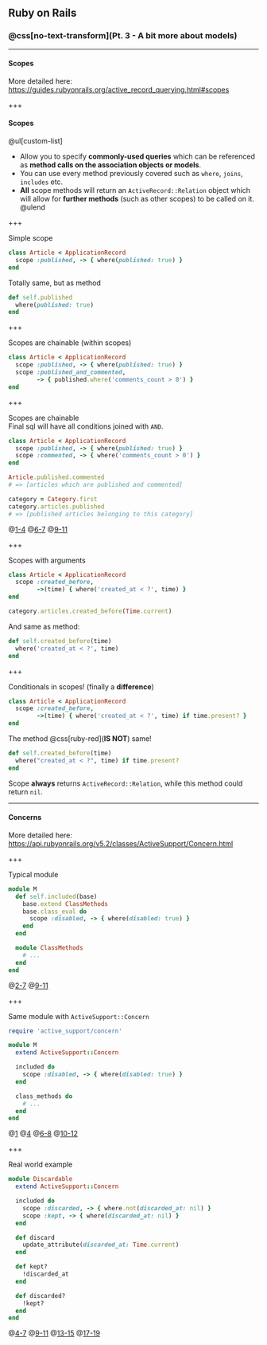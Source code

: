 ## Ruby on Rails
### @css[no-text-transform](Pt. 3 - A bit more about models)

<!--
sti
seeds -->

---

#### Scopes

More detailed here: <br>
https://guides.rubyonrails.org/active_record_querying.html#scopes

+++

#### Scopes

@ul[custom-list]
- Allow you to specify **commonly-used queries** which can be referenced as **method calls on the association objects or models**.
- You can use every method previously covered such as `where`, `joins`, `includes` etc.
- **All** scope methods will return an `ActiveRecord::Relation` object which will allow for **further methods** (such as other scopes) to be called on it.
@ulend

+++

Simple scope

```ruby
class Article < ApplicationRecord
  scope :published, -> { where(published: true) }
end
```

Totally same, but as method
```ruby
def self.published
  where(published: true)
end
```

+++

Scopes are chainable (within scopes)

```ruby
class Article < ApplicationRecord
  scope :published, -> { where(published: true) }
  scope :published_and_commented,
        -> { published.where('comments_count > 0') }
end
```

+++

Scopes are chainable <br>
Final sql will have all conditions joined with `AND`.

```ruby
class Article < ApplicationRecord
  scope :published, -> { where(published: true) }
  scope :commented, -> { where('comments_count > 0') }
end

Article.published.commented
# => [articles which are published and commented]

category = Category.first
category.articles.published
# => [published articles belonging to this category]
```
@[1-4]()
@[6-7]()
@[9-11]()

+++

Scopes with arguments

```ruby
class Article < ApplicationRecord
  scope :created_before,
        ->(time) { where('created_at < ?', time) }
end

category.articles.created_before(Time.current)
```

And same as method:

```ruby
def self.created_before(time)
  where('created_at < ?', time)
end
```

+++

Conditionals in scopes! (finally a **difference**)

```ruby
class Article < ApplicationRecord
  scope :created_before,
        ->(time) { where('created_at < ?', time) if time.present? }
end
```

The method @css[ruby-red](**IS NOT**) same!

```ruby
def self.created_before(time)
  where("created_at < ?", time) if time.present?
end
```

Scope **always** returns `ActiveRecord::Relation`, while this method could
return `nil`.

---

#### Concerns

More detailed here: <br>
https://api.rubyonrails.org/v5.2/classes/ActiveSupport/Concern.html

+++

Typical module

```ruby
module M
  def self.included(base)
    base.extend ClassMethods
    base.class_eval do
      scope :disabled, -> { where(disabled: true) }
    end
  end

  module ClassMethods
    # ...
  end
end
```
@[2-7]()
@[9-11]()

+++

Same module with `ActiveSupport::Concern`

```ruby
require 'active_support/concern'

module M
  extend ActiveSupport::Concern

  included do
    scope :disabled, -> { where(disabled: true) }
  end

  class_methods do
    # ...
  end
end
```
@[1]()
@[4]()
@[6-8]()
@[10-12]()

+++

Real world example

```ruby
module Discardable
  extend ActiveSupport::Concern

  included do
    scope :discarded, -> { where.not(discarded_at: nil) }
    scope :kept, -> { where(discarded_at: nil) }
  end

  def discard
    update_attribute(discarded_at: Time.current)
  end

  def kept?
    !discarded_at
  end

  def discarded?
    !kept?
  end
end
```
@[4-7]()
@[9-11]()
@[13-15]()
@[17-19]()
